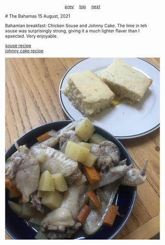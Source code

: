 <span><p align=center>
[prev](../a/azerbeijan.md)&emsp;
[top](../index.md)&emsp;
[next](bahrain.md)
</p></span>
# The Bahamas
15 August, 2021


Bahamian breakfast: Chicken Souse and Johnny Cake. The lime in teh
souse was surprisingly strong, giving it a much lighter flaver than I
epxected. Very enjoyable.

[souse recipe](https://www.allrecipes.com/recipe/163906/bahamian-chicken-souse/)
<br>
[johnny cake recipe](https://www.hellocupcakeshoppe.com/post/bahamian-johnny-cake)

![souse and johnny cake](images/bahamas.jpeg)